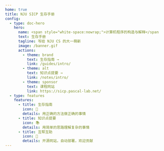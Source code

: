 ```yaml
---
home: true
title: NJU SICP 生存手册
config:
  - type: doc-hero
    hero:
      name: <span style="white-space:nowrap;">计算机程序的构造与解释</span>
      text: 生存手册
      tagline: 写给 NJU CS 的大一萌新
      image: /banner.gif
      actions:
        - theme: brand
          text: 生存指南 →
          link: /guides/intro/
        - theme: alt
          text: 知识点提要 →
          link: /notes/intro/
        - theme: sponsor
          text: 课程网站
          link: https://sicp.pascal-lab.net/
  - type: features
    features:
      - title: 生存指南
        icon: 🧰
        details: 用正确的方法做正确的事情
      - title: 知识点提要
        icon: 📚
        details: 用简单的思路理解复杂的事情
      - title: 互帮互助
        icon: 🤝
        details: 开源网站，自动部署，欢迎贡献
---
```



